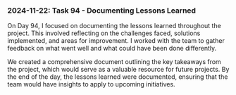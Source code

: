 ### 2024-11-22: Task 94 - Documenting Lessons Learned

On Day 94, I focused on documenting the lessons learned throughout the project. This involved reflecting on the challenges faced, solutions implemented, and areas for improvement. I worked with the team to gather feedback on what went well and what could have been done differently.

We created a comprehensive document outlining the key takeaways from the project, which would serve as a valuable resource for future projects. By the end of the day, the lessons learned were documented, ensuring that the team would have insights to apply to upcoming initiatives.
